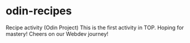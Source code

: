 # odin-recipes
Recipe activity (Odin Project)
This is the first activity in TOP.
Hoping for mastery!
Cheers on our Webdev journey!
